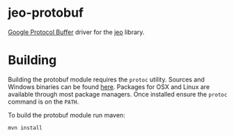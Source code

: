 # jeo-protobuf

[Google Protocol Buffer](https://developers.google.com/protocol-buffers/) driver
for the [jeo](http://github.com/jeo/jeo) library.

# Building

Building the protobuf module requires the `protoc` utility. Sources and 
Windows binaries can be found 
[here](https://code.google.com/p/protobuf/downloads/list). Packages for OSX and
Linux are available through most package managers. Once installed ensure 
the `protoc` command is on the `PATH`. 

To build the protobuf module run maven:

    mvn install
